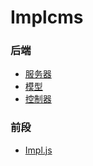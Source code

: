 # Implcms


### 后端
- [服务器](backend/server.md)
- [模型](backend/model.md)
- [控制器](backend/controller.md)

### 前段

- [Impl.js](docs/impl.js.md)
